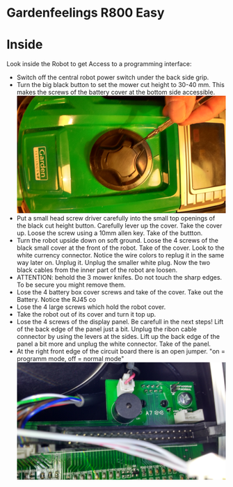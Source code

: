 # Gardenfeelings R800 Easy

# Inside
Look inside the Robot to get Access to a programming interface:

* Switch off the central robot power switch under the back side grip.
* Turn the big black button to set the mower cut height to 30-40 mm. This makes the screws of the battery cover at the bottom side accessible. ![Image](images/IMG_20190525_242301065_HDR.jpg)
* Put a small head screw driver carefully into the small top openings of the black cut height button. Carefully lever up the cover. Take the cover up. Loose the screw using a 10mm allen key. Take of the buttton.
* Turn the robot upside down on soft ground. Loose the 4 screws of the black small cover at the front of the robot. Take of the cover. Look to the white currency connector. Notice the wire colors to replug it in the same way later on. Unplug it. Unplug the smaller white plug. Now the two black cables from the inner part of the robot are loosen.
* ATTENTION: behold the 3 mower knifes. Do not touch the sharp edges. To be secure you might remove them.
* Lose the 4 battery box cover screws and take of the cover. Take out the Battery. Notice the RJ45 co
* Lose the 4 large screws which hold the robot cover.
* Take the robot out of its cover and turn it top up.
* Lose the 4 screws of the display panel. Be carefull in the next steps! Lift of the back edge of the panel just a bit. Unplug the ribon cable connector by using the levers at the sides. Lift up the back edge of the panel a bit more and unplug the white connector. Take of the panel.
* At the right front edge of the circuit board there is an open jumper. "on = programm mode, off = normal mode"
![Image](images/IMG_20190524_230553696_HDR.jpg)
